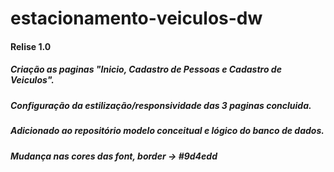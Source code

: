 # estacionamento-veiculos-dw  
#### Relise 1.0
##### Criação as paginas "Inicio, Cadastro de Pessoas e Cadastro de Veiculos".  
##### Configuração da estilização/responsividade das 3 paginas concluida.  
##### Adicionado ao repositório modelo conceitual e lógico do banco de dados.  
##### Mudança nas cores das font, border -> #9d4edd